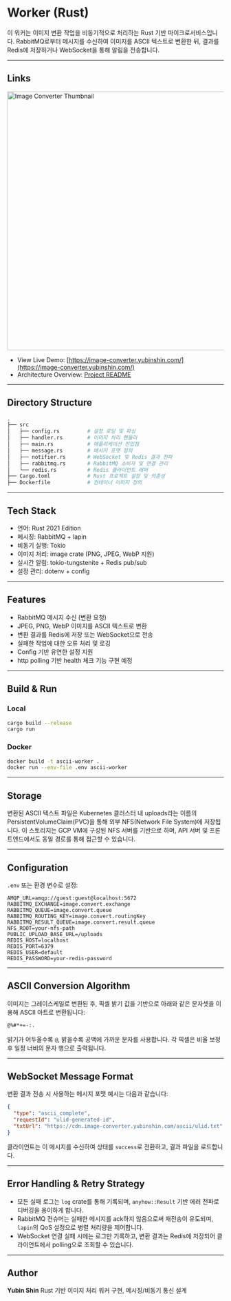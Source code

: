 # Worker (Rust)

이 워커는 이미지 변환 작업을 비동기적으로 처리하는 Rust 기반 마이크로서비스입니다. RabbitMQ로부터 메시지를 수신하여 이미지를 ASCII 텍스트로 변환한 뒤, 결과를 Redis에 저장하거나 WebSocket을 통해 알림을 전송합니다.

---

## Links
<p>
  <a href="https://image-converter.yubinshin.com/" target="_blank">
    <img src="https://github.com/user-attachments/assets/6662efe8-3793-4128-aaf0-39d46b08a67e" width="600" alt="Image Converter Thumbnail" />
  </a>
</p>


- View Live Demo: [https://image-converter.yubinshin.com/](https://image-converter.yubinshin.com/)
- Architecture Overview: [Project README](https://github.com/yubin-image-converter)

---

## Directory Structure

```bash
.
├── src
│   ├── config.rs         # 설정 로딩 및 파싱
│   ├── handler.rs        # 이미지 처리 핸들러
│   ├── main.rs           # 애플리케이션 진입점
│   ├── message.rs        # 메시지 포맷 정의
│   ├── notifier.rs       # WebSocket 및 Redis 결과 전파
│   ├── rabbitmq.rs       # RabbitMQ 소비자 및 연결 관리
│   └── redis.rs          # Redis 클라이언트 래퍼
├── Cargo.toml            # Rust 프로젝트 설정 및 의존성
├── Dockerfile            # 컨테이너 이미지 정의
```

---

## Tech Stack

* 언어: Rust 2021 Edition
* 메시징: RabbitMQ + lapin
* 비동기 실행: Tokio
* 이미지 처리: image crate (PNG, JPEG, WebP 지원)
* 실시간 알림: tokio-tungstenite + Redis pub/sub
* 설정 관리: dotenv + config

---

## Features

* RabbitMQ 메시지 수신 (변환 요청)
* JPEG, PNG, WebP 이미지를 ASCII 텍스트로 변환
* 변환 결과를 Redis에 저장 또는 WebSocket으로 전송
* 실패한 작업에 대한 오류 처리 및 로깅
* Config 기반 유연한 설정 지원
* http polling 기반 health 체크 기능 구현 예정

---

## Build & Run

### Local

```bash
cargo build --release
cargo run
```

### Docker

```bash
docker build -t ascii-worker .
docker run --env-file .env ascii-worker
```

---


## Storage

변환된 ASCII 텍스트 파일은 Kubernetes 클러스터 내 uploads라는 이름의 PersistentVolumeClaim(PVC)을 통해 외부 NFS(Network File System)에 저장됩니다. 이 스토리지는 GCP VM에 구성된 NFS 서버를 기반으로 하며, API 서버 및 프론트엔드에서도 동일 경로를 통해 접근할 수 있습니다.

---

## Configuration

`.env` 또는 환경 변수로 설정:

```env
AMQP_URL=amqp://guest:guest@localhost:5672
RABBITMQ_EXCHANGE=image.convert.exchange
RABBITMQ_QUEUE=image.convert.queue
RABBITMQ_ROUTING_KEY=image.convert.routingKey
RABBITMQ_RESULT_QUEUE=image.convert.result.queue
NFS_ROOT=your-nfs-path
PUBLIC_UPLOAD_BASE_URL=/uploads
REDIS_HOST=localhost
REDIS_PORT=6379
REDIS_USER=default
REDIS_PASSWORD=your-redis-password
```

---

## ASCII Conversion Algorithm

이미지는 그레이스케일로 변환된 후, 픽셀 밝기 값을 기반으로 아래와 같은 문자셋을 이용해 ASCII 아트로 변환됩니다:

```txt
@%#*+=-:. 
```

밝기가 어두울수록 `@`, 밝을수록 공백에 가까운 문자를 사용합니다. 각 픽셀은 비율 보정 후 일정 너비의 문자 행으로 출력됩니다.

---

## WebSocket Message Format

변환 결과 전송 시 사용하는 메시지 포맷 예시는 다음과 같습니다:

```json
{
  "type": "ascii_complete",
  "requestId": "ulid-generated-id",
  "txtUrl": "https://cdn.image-converter.yubinshin.com/ascii/ulid.txt"
}
```

클라이언트는 이 메시지를 수신하여 상태를 `success`로 전환하고, 결과 파일을 로드합니다.

---

## Error Handling & Retry Strategy

* 모든 실패 로그는 `log` crate를 통해 기록되며, `anyhow::Result` 기반 에러 전파로 디버깅을 용이하게 합니다.
* RabbitMQ 컨슈머는 실패한 메시지를 ack하지 않음으로써 재전송이 유도되며, `lapin`의 QoS 설정으로 병렬 처리량을 제어합니다.
* WebSocket 연결 실패 시에는 로그만 기록하고, 변환 결과는 Redis에 저장되어 클라이언트에서 polling으로 조회할 수 있습니다.

---

## Author

**Yubin Shin**
Rust 기반 이미지 처리 워커 구현, 메시징/비동기 통신 설계
